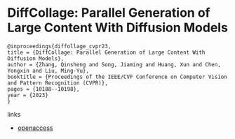 # DiffCollage: Parallel Generation of Large Content With Diffusion Models

```
@inproceedings{diffollage_cvpr23,
title = {DiffCollage: Parallel Generation of Large Content With Diffusion Models},
author = {Zhang, Qinsheng and Song, Jiaming and Huang, Xun and Chen, Yongxin and Liu, Ming-Yu},
booktitle = {Proceedings of the IEEE/CVF Conference on Computer Vision and Pattern Recognition (CVPR)},
pages = {10188--10198},
year = {2023}
}
```

links
- [openaccess](http://openaccess.thecvf.com//content/CVPR2023/html/Zhang_DiffCollage_Parallel_Generation_of_Large_Content_With_Diffusion_Models_CVPR_2023_paper.html)
